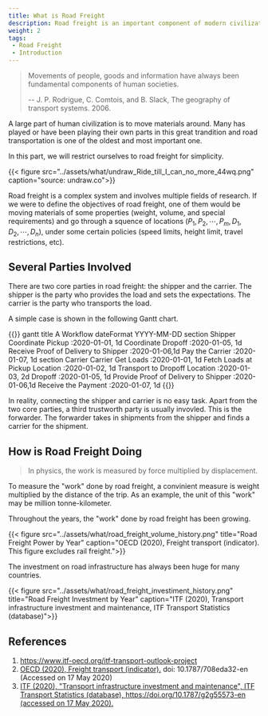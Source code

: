 ```yaml
---
title: What is Road Freight
description: Road freight is an important component of modern civilization
weight: 2
tags:
 - Road Freight
 - Introduction
---
```



> Movements of people, goods and information have always been fundamental components of human societies.
>
> -- J. P. Rodrigue, C. Comtois, and B. Slack, The geography of transport systems. 2006.

A large part of human civilization is to move materials around. Many has played or have been playing their own parts in this great trandition and road transportation is one of the oldest and most important one.

In this part, we will restrict ourselves to road freight for simplicity.

{{< figure src="../assets/what/undraw_Ride_till_I_can_no_more_44wq.png" caption="source: undraw.co">}}

Road freight is a complex system and involves multiple fields of research. If we were to define the objectives of road freight, one of them would be moving materials of some properties (weight, volume, and special requirements) and go through a squence of locations $(P_1, P_2, \cdots, P_m, D_1, D_2, \cdots, D_n)$, under some certain policies (speed limits, height limit, travel restrictions, etc).

## Several Parties Involved

There are two core parties in road freight: the shipper and the carrier. The shipper is the party who provides the load and sets the expectations. The carrier is the party who transports the load.

A simple case is shown in the following Gantt chart.

{{<mermaid>}}
gantt
    title A Workflow
    dateFormat  YYYY-MM-DD
    section Shipper
    Coordinate Pickup           :2020-01-01, 1d
    Coordinate Dropoff          :2020-01-05, 1d
    Receive Proof of Delivery to Shipper     :2020-01-06,1d
    Pay the Carrier             :2020-01-07, 1d
    section Carrier
    Carrier Get Loads      :2020-01-01, 1d
    Fetch Loads at Pickup Location            :2020-01-02, 1d
    Transport to Dropoff Location           :2020-01-03, 2d
    Dropoff      :2020-01-05, 1d
    Provide Proof of Delivery to Shipper     :2020-01-06,1d
    Receive the Payment             :2020-01-07, 1d
{{</mermaid>}}

In reality, connecting the shipper and carrier is no easy task. Apart from the two core parties, a third trustworth party is usually invovled. This is the forwarder. The forwarder takes in shipments from the shipper and finds a carrier for the shipment.

## How is Road Freight Doing

> In physics, the work is measured by force multiplied by displacement.

To measure the "work" done by road freight, a convinient measure is weight multiplied by the distance of the trip. As an example, the unit of this "work" may be million tonne-kilometer.

Throughout the years, the "work" done by road freight has been growing.

{{< figure src="../assets/what/road_freight_volume_history.png" title="Road Freight Power by Year" caption="OECD (2020), Freight transport (indicator). This figure excludes rail freight.">}}

The investment on road infrastructure has always been huge for many countries.

{{< figure src="../assets/what/road_freight_investiment_history.png" title="Road Freight Investment by Year" caption="ITF (2020), Transport infrastructure investment and maintenance, ITF Transport Statistics (database)">}}




## References

1. https://www.itf-oecd.org/itf-transport-outlook-project
2. [OECD (2020), Freight transport (indicator).](https://data.oecd.org/transport/freight-transport.htm) doi: 10.1787/708eda32-en (Accessed on 17 May 2020)
3. [ITF (2020), "Transport infrastructure investment and maintenance", ITF Transport Statistics (database), https://doi.org/10.1787/g2g55573-en (accessed on 17 May 2020).](https://stats.oecd.org/BrandedView.aspx?oecd_bv_id=trsprt-data-en&doi=g2g55573-en#)